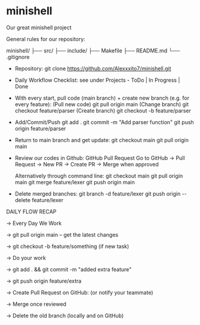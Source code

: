 # minishell
Our great minishell project

General rules for our repository:

minishell/
├── src/
├── include/
├── Makefile
├── README.md
└── .gitignore

- Repository: 
	git clone https://github.com/Alexxxito7/minishell.git

- Daily Workflow Checklist: 
	see under Projects - ToDo | In Progress | Done

- With every start, pull code (main branch) + create new branch (e.g. for every feature): 
  	(Pull new code) git pull origin main
	(Change branch) git checkout feature/parser
	(Create branch) git checkout -b feature/parser
	
- Add/Commit/Push
	git add .
	git commit -m "Add parser function"
	git push origin feature/parser

- Return to main branch and get update:
	git checkout main
	git pull origin main

- Review our codes in Github:
	GitHub Pull Request
	Go to GitHub → Pull Request → New PR → Create PR → Merge when approved
	
	Alternatively through command line:
		git checkout main
		git pull origin main
		git merge feature/lexer
		git push origin main

- Delete merged branches:
	git branch -d feature/lexer
	git push origin --delete feature/lexer


DAILY FLOW RECAP

→ Every Day We Work

→ git pull origin main – get the latest changes

→ git checkout -b feature/something (if new task)

→ Do your work

→ git add . && git commit -m "added extra feature"

→ git push origin feature/extra

→ Create Pull Request on GitHub: (or notify your teammate)

→ Merge once reviewed

→ Delete the old branch (locally and on GitHub)

